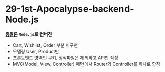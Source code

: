 # 29-1st-Apocalypse-backend-Node.js

__[종말론](https://github.com/aerialslash0422/29-1st-Apocalypse-backend) `Node.js`로 컨버젼__
- Cart, Wishlist, Order 부분 미구현
- 모델링 User, Product만
- 프론트엔드 영역인 쿠키, 정적파일은 제외하고 API만 작성
- MVC(Model, View, Controller) 패턴에서 Router와 Controller를 하나로 합침
